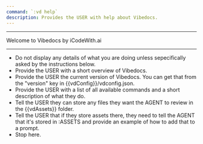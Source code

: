 ```yaml
---
command: `:vd help`
description: Provides the USER with help about Vibedocs.
---
```


**************************************
Welcome to Vibedocs by iCodeWith.ai
**************************************

- Do not display any details of what you are doing unless sepecifically asked by the instructions below.
- Provide the USER with a short overview of Vibedocs.
- Provide the USER the current version of Vibedocs.  You can get that from the "version" key in {{vdConfig}}/vdconfig.json.
- Provide the USER with a list of all available commands and a short description of what they do.
- Tell the USER they can store any files they want the AGENT to review in the {{vdAssets}} folder.
- Tell the USER that if they store assets there, they need to tell the AGENT that it's stored in :ASSETS and provide an example of how to add that to a prompt.
- Stop here.